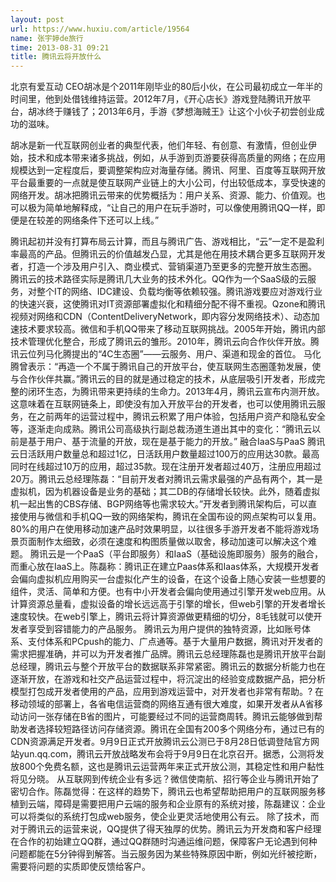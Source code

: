 ```yaml
---
layout: post
url: https://www.huxiu.com/article/19564
name: 张宇婷de旅行
time: 2013-08-31 09:21
title: 腾讯云将开放什么
---
```

北京有爱互动 CEO胡冰是个2011年刚毕业的80后小伙，在公司最初成立一年半的时间里，他到处借钱维持运营。2012年7月，《开心店长》游戏登陆腾讯开放平台，胡冰终于赚钱了；2013年6月，手游《梦想海贼王》让这个小伙子初尝创业成功的滋味。

胡冰是新一代互联网创业者的典型代表，他们年轻、有创意、有激情，但创业伊始，技术和成本带来诸多挑战，例如，从手游到页游要获得高质量的网络；在应用规模达到一定程度后，要调整架构应对海量存储。腾讯、阿里、百度等互联网开放平台最重要的一点就是使互联网产业链上的大小公司，付出较低成本，享受快速的网络开发。胡冰把腾讯云带来的优势概括为：用户关系、资源、能力、价值观。也可以极为简单地解释成，“让自己的用户在玩手游时，可以像使用腾讯QQ一样，即便是在较差的网络条件下还可以上线。”

腾讯起初并没有打算布局云计算，而且与腾讯广告、游戏相比，“云”一定不是盈利率最高的产品。但腾讯云的价值越发凸显，尤其是他在用技术耦合更多互联网开发者，打造一个涉及用户引入、商业模式、营销渠道乃至更多的完整开放生态圈。 腾讯云的技术路径实际是腾讯几大业务的技术外化。QQ作为一个SaaS级的云服务，对整个IT的网络、IDC建设、负载均衡等依赖较强。腾讯游戏要应对游戏行业的快速兴衰，这使腾讯对IT资源部署虚拟化和精细分配不得不重视。Qzone和腾讯视频对网络和CDN（ContentDeliveryNetwork，即内容分发网络技术）、动态加速技术要求较高。微信和手机QQ带来了移动互联网挑战。2005年开始，腾讯内部技术管理优化整合，形成了腾讯云的雏形。2010年，腾讯云向合作伙伴开放。腾讯云位列马化腾提出的“4C生态圈”——云服务、用户、渠道和现金的首位。 马化腾曾表示：“再造一个不属于腾讯自己的开放平台，使互联网生态圈蓬勃发展，使与合作伙伴共赢。”腾讯云的目的就是通过稳定的技术，从底层吸引开发者，形成完整的闭环生态，为腾讯带来更持续的生命力。2013年4月，腾讯云宣布内测开放。这意味着在互联网链条上，即使没有加入开放平台的开发者，也可以使用腾讯云服务，在之前两年的运营过程中，腾讯云积累了用户体验，包括用户资产和隐私安全等，逐渐走向成熟。腾讯公司高级执行副总裁汤道生道出其中的变化：“腾讯云以前是基于用户、基于流量的开放，现在是基于能力的开放。” 融合IaaS与PaaS 腾讯云日活跃用户数量总和超过1亿，日活跃用户数量超过100万的应用达30款。最高同时在线超过10万的应用，超过35款。现在注册开发者超过40万，注册应用超过20万。腾讯云总经理陈磊：“目前开发者对腾讯云需求最强的产品有两个，其一是虚拟机，因为机器设备是业务的基础；其二DB的存储增长较快。此外，随着虚拟机一起出售的CBS存储、BGP网络等也需求较大。”开发者到腾讯架构后，可以直接使用与微信和手机QQ一致的网络架构，腾讯在全国布设的网点架构可以复用。80%的用户在使用移动加速产品时效果明显，以往很多手游开发者不能将游戏场景页面制作太细致，必须在速度和构图质量做以取舍，移动加速可以解决这个难题。 腾讯云是一个PaaS（平台即服务）和IaaS（基础设施即服务）服务的融合，而重心放在IaaS上。陈磊称：腾讯正在建立Paas体系和Iaas体系，大规模开发者会偏向虚拟机应用购买一台虚拟化产生的设备，在这个设备上随心安装一些想要的组件，灵活、简单和方便。也有中小开发者会偏向使用通过引擎开发web应用。从计算资源总量看，虚拟设备的增长远远高于引擎的增长，但web引擎的开发者增长速度较快。在web引擎上，腾讯云将计算资源做更精细的切分，8毛钱就可以使开发者享受到容错能力的产品服务。 腾讯云为用户提供的独特资源，比如账号体系、支付体系和PCpush的能力、广点通等。基于大量用户数据，腾讯对开发者的需求把握准确，并可以为开发者推广品牌。腾讯云总经理陈磊也是腾讯开放平台副总经理，腾讯云与整个开放平台的数据联系非常紧密。腾讯云的数据分析能力也在逐渐开放，在游戏和社交产品运营过程中，将沉淀出的经验变成数据产品，把分析模型打包成开发者使用的产品，应用到游戏运营中，对开发者也非常有帮助。? 在移动领域的部署上，各省电信运营商的网络互通有很大难度，如果开发者从A省移动访问一张存储在B省的图片，可能要经过不同的运营商周转。腾讯云能够做到帮助发者选择较短路径访问存储资源。腾讯在全国有200多个网络分布，通过已有的CDN资源满足开发者。9月9日正式开放腾讯云公测已于8月28日低调登陆官方网站yun.qq.com，腾讯云开放战略发布会将于9月9日在北京召开。据悉，公测将发放800个免费名额，这也是腾讯云运营两年来正式开放公测，其稳定性和用户黏性将见分晓。 从互联网到传统企业有多远？微信使南航、招行等企业与腾讯开始了密切合作。陈磊觉得：在这样的趋势下，腾讯云也希望帮助把用户的互联网服务移植到云端，障碍是需要把用户云端的服务和企业原有的系统对接，陈磊建议：企业可以将类似的系统打包成web服务，使企业更灵活地使用公有云。 除了技术，而对于腾讯云的运营来说，QQ提供了得天独厚的优势。腾讯云为开发商和客户经理在合作的初始建立QQ群，通过QQ群随时沟通运维问题，保障客户无论遇到何种问题都能在5分钟得到解答。当云服务因为某些特殊原因中断，例如光纤被挖断，需要将问题的实质即使反馈给客户。

